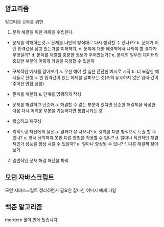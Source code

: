 ## 알고리즘

알고리즘 공부를 위한

1. 문제 해결을 위한 계획을 수립한다.

- 문제를 이해하는것
  a. 문제를 나만의 방식대로 다시 생각할 수 있나요?
  b. 문제가 어떤 입력값을 담고 있는가를 이해하기,
  c. 문제에 대한 해결책에서 나와야 할 결과가 무엇일까?
  d. 문제를 해결할 충분한 정보가 주어졌는가?
  e. 문제의 일부인 데이터의 중요한 부분에 어떻게 라벨을 지정할 수 있을까

- 구체적인 예시를 알아보기
  a. 우선 해야 할 일은 간단한 예시로 시작
  b. 더 복잡한 예시들로 진행
  c. 빈 입력값이 있는 에제를 살펴보는 것(특히 유요하지 않은 입력 값이 주어진 면접 상황)

- 문제를 세분화
  a. 단계를 명확하게 작성

- 문제를 해결하고 단순화
  a. 해결할 수 없는 부분이 있다면 단순한 해결책을 작성한 다음 다시 어려운 부분을 가능하다면 통합시키는 것
- 복습하고 재구성

- 리팩토링 자신에게 질문
  a. 결과가 잘 나오나?
  b. 결과를 다른 방식으로 도출 할 수 있나?
  c. 앞서 생각하지 못한 다른 방법을 적용할 수 있나?
  d. 얼마나 직관적인 해결책인가 성능을 향상 시킬 수 있을까?
  e. 얼마나 향상될 수 있나?
  f. 다른 해결책 찾아보기

2. 일반적인 문제 해결 패턴을 파악

## 모던 자바스크립트

모던 자바스크립트 정리하면서 필요한 잡다한 이미지 예제 파일

## 백준 알고리즘

mordern 폴더 안에 있습니다.
